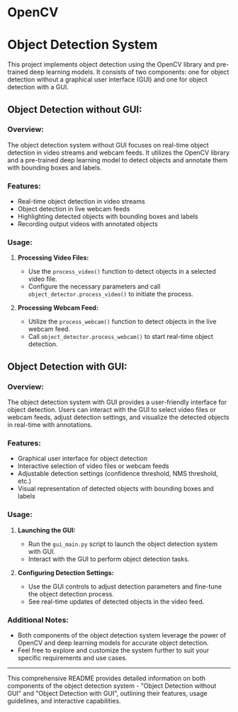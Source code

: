 # OpenCV

# Object Detection System

This project implements object detection using the OpenCV library and pre-trained deep learning models. It consists of two components: one for object detection without a graphical user interface (GUI) and one for object detection with a GUI.

## Object Detection without GUI:

### Overview:

The object detection system without GUI focuses on real-time object detection in video streams and webcam feeds. It utilizes the OpenCV library and a pre-trained deep learning model to detect objects and annotate them with bounding boxes and labels.

### Features:

- Real-time object detection in video streams
- Object detection in live webcam feeds
- Highlighting detected objects with bounding boxes and labels
- Recording output videos with annotated objects

### Usage:

1. **Processing Video Files:**
   - Use the `process_video()` function to detect objects in a selected video file.
   - Configure the necessary parameters and call `object_detector.process_video()` to initiate the process.

2. **Processing Webcam Feed:**
   - Utilize the `process_webcam()` function to detect objects in the live webcam feed.
   - Call `object_detector.process_webcam()` to start real-time object detection.

## Object Detection with GUI:

### Overview:

The object detection system with GUI provides a user-friendly interface for object detection. Users can interact with the GUI to select video files or webcam feeds, adjust detection settings, and visualize the detected objects in real-time with annotations.

### Features:

- Graphical user interface for object detection
- Interactive selection of video files or webcam feeds
- Adjustable detection settings (confidence threshold, NMS threshold, etc.)
- Visual representation of detected objects with bounding boxes and labels

### Usage:

1. **Launching the GUI:**
   - Run the `gui_main.py` script to launch the object detection system with GUI.
   - Interact with the GUI to perform object detection tasks.

2. **Configuring Detection Settings:**
   - Use the GUI controls to adjust detection parameters and fine-tune the object detection process.
   - See real-time updates of detected objects in the video feed.

### Additional Notes:

- Both components of the object detection system leverage the power of OpenCV and deep learning models for accurate object detection.
- Feel free to explore and customize the system further to suit your specific requirements and use cases.

---

This comprehensive README provides detailed information on both components of the object detection system - "Object Detection without GUI" and "Object Detection with GUI", outlining their features, usage guidelines, and interactive capabilities.





